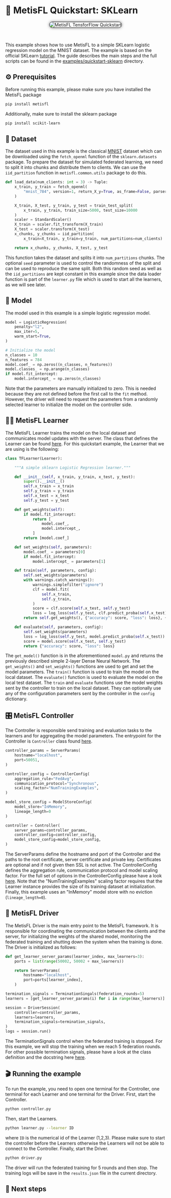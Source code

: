 # 🚀 MetisFL Quickstart: SKLearn

<div align="center">
<picture>
  <img 
    style="border: 1px solid black; border-radius: 10px; box-shadow: 0 0 10px rgba(0,0,0,0.5);"
  alt="MetisFL TensforFlow Quickstart" src="../../docs/img/gif/quickstart-tensorflow.gif">
</picture>
</div>

&nbsp;

This example shows how to use MetisFL to a simple SKLearn logistic regression model on the MNIST dataset. The example is based on the official SKLearn [tutorial](https://scikit-learn.org/stable/auto_examples/linear_model/plot_sparse_logistic_regression_mnist.html). The guide describes the main steps and the full scripts can be found in the [examples/quickstart-sklearn](https://github.com/NevronAI/metisfl/tree/main/examples/quickstart-sklearn) directory. 

## ⚙️ Prerequisites

Before running this example, please make sure you have installed the MetisFL package 

```bash
pip install metisfl
```

Additionally, make sure to install the sklearn package

```bash
pip install scikit-learn
```

## 💾 Dataset

The dataset used in this example is the classical [MNIST](https://www.kaggle.com/datasets/hojjatk/mnist-dataset) dataset which can be downloaded using the `fetch_openml` function of the `sklearn.datasets` package. To prepare the dataset for simulated federated learning, we need to split it into chunks and distribute them to clients. We can use the `iid_partition` function in `metisfl.common.utils` package to do this. 

```python
def load_data(num_clients: int = 3) -> Tuple:
    x_train, y_train = fetch_openml(
        "mnist_784", version=1, return_X_y=True, as_frame=False, parser="pandas"
    )

    X_train, X_test, y_train, y_test = train_test_split(
        x_train, y_train, train_size=5000, test_size=10000
    )
    scaler = StandardScaler()
    X_train = scaler.fit_transform(X_train)
    X_test = scaler.transform(X_test)
    x_chunks, y_chunks = iid_partition(
        x_train=X_train, y_train=y_train, num_partitions=num_clients)

    return x_chunks, y_chunks, X_test, y_test
```

This function takes the dataset and splits it into `num_partitions` chunks. The optional `seed` parameter is used to control the randomness of the split and can be used to reproduce the same split. Both this random seed as well as the `iid_partitions` are kept constant in this example since the data loader function is part of the `learner.py` file which is used to start all the learners, as we will see later.

## 🧠 Model 

The model used in this example is a simple logistic regression model. 

```python
model = LogisticRegression(
    penalty="l2",
    max_iter=5,
    warm_start=True,
)

# Initialize the model
n_classes = 10
n_features = 784
model.coef_ = np.zeros((n_classes, n_features))
model.classes_ = np.arange(n_classes)
if model.fit_intercept:
    model.intercept_ = np.zeros(n_classes)
```

Note that the parameters are manually initialized to zero. This is needed because they are not defined before the first call to the `fit` method. However, the driver will need to request the parameters from a randomly selected learner to initialize the model on the controller side. 


## 👨‍💻 MetisFL Learner

The MetisFL Learner trains the model on the local dataset and communicates model updates with the server. The  class that defines the Learner can be found [here](https://github.com/NevronAI/metisfl/blob/main/metisfl/learner/learner.py). For this quickstart example, the Learner that we are using is the following: 

```python
class TFLearner(Learner):

    """A simple sklearn Logistic Regression learner."""

    def __init__(self, x_train, y_train, x_test, y_test):
        super().__init__()
        self.x_train = x_train
        self.y_train = y_train
        self.x_test = x_test
        self.y_test = y_test

    def get_weights(self):
        if model.fit_intercept:
            return [
                model.coef_,
                model.intercept_,
            ]
        return [model.coef_]

    def set_weights(self, parameters):
        model.coef_ = parameters[0]
        if model.fit_intercept:
            model.intercept_ = parameters[1]

    def train(self, parameters, config):
        self.set_weights(parameters)
        with warnings.catch_warnings():
            warnings.simplefilter("ignore")
            clf = model.fit(
                self.x_train,
                self.y_train,
            )
            score = clf.score(self.x_test, self.y_test)
            loss = log_loss(self.y_test, clf.predict_proba(self.x_test))
        return self.get_weights(), {"accuracy": score, "loss": loss}, {"num_train_examples": len(self.x_train)}

    def evaluate(self, parameters, config):
        self.set_weights(parameters)
        loss = log_loss(self.y_test, model.predict_proba(self.x_test))
        score = model.score(self.x_test, self.y_test)
        return {"accuracy": score, "loss": loss}
```

The `get_model()` function is in the aforementioned `model.py` and returns the previously described simple 2-layer Dense Neural Network. The `get_weights()` and `set_weights()` functions are used to get and set the model parameters. The `train()` function is used to train the model on the local dataset. The `evaluate()` function is used to evaluate the model on the local test dataset. The `train` and `evaluate` functions use the model weights sent by the controller to train on the local dataset. They can optionally use any of the configuration parameters sent by the controller in the `config` dictionary. 

## 🎛️ MetisFL Controller

The Controller is responsible send training and evaluation tasks to the learners and for aggregating the model parameters. The entrypoint for the Controller is `Controller` class found [here](https://github.com/NevronAI/metisfl/blob/127ad7147133d25188fc07018f2d031d6ad1b622/metisfl/controller/controller_instance.py#L10).

```python 
controller_params = ServerParams(
    hostname="localhost",
    port=50051,
)

controller_config = ControllerConfig(
    aggregation_rule="FedAvg",
    communication_protocol="Synchronous",
    scaling_factor="NumTrainingExamples",
)

model_store_config = ModelStoreConfig(
    model_store="InMemory",
    lineage_length=0
)

controller = Controller(
    server_params=controller_params,
    controller_config=controller_config,
    model_store_config=model_store_config,
)
```

The ServerParams define the hostname and port of the Controller and the paths to the root certificate, server certificate and private key. Certificates are optional and if not given then SSL is not active. The ControllerConfig defines the aggregation rule, communication protocol and model scaling factor. For the full set of options in the ControllerConfig please have a look [here](https://github.com/NevronAI/metisfl/blob/127ad7147133d25188fc07018f2d031d6ad1b622/metisfl/common/types.py#L99). Note that the "NumTrainingExamples" scaling factor requires that the Learner instance provides the size of its training dataset at initialization. Finally, this example uses an "InMemory" model store with no eviction (`lineage_length=0`). 


## 🚦 MetisFL Driver

The MetisFL Driver is the main entry point to the MetisFL framework. It is responsible for coordinating the communication between the clients and the server, for initializing the weights of the shared model, monitoring the federated training and shutting down the system when the training is done. The Driver is initialized as follows:

```python
def get_learner_server_params(learner_index, max_learners=3):    
    ports = list(range(50002, 50002 + max_learners))

    return ServerParams(
        hostname="localhost",
        port=ports[learner_index],
    )

termination_signals = TerminationSingals(federation_rounds=5)
learners = [get_learner_server_params(i) for i in range(max_learners)]

session = DriverSession(
    controller=controller_params,
    learners=learners,
    termination_signals=termination_signals,
)
logs = session.run()
```
The TerminationSignals control when the federated training is stopped. For this example, we will stop the training when we reach 5 federation rounds. For other possible termination signals, please have a look at the class definition and the docstring here [here](https://github.com/NevronAI/metisfl/blob/127ad7147133d25188fc07018f2d031d6ad1b622/metisfl/common/types.py#L18).

## 🎬 Running the example

To run the example, you need to open one terminal for the Controller, one terminal for each Learner and one terminal for the Driver. First, start the Controller. 

```bash
python controller.py
```
Then, start the Learners.

```bash
python learner.py --learner ID
```

where `ID` is the numerical id of the Learner (1,2,3). Please make sure to start the controller before the Learners otherwise the Learners will not be able to connect to the Controller. Finally, start the Driver. 

```bash
python driver.py
```
The driver will run the federated training for 5 rounds and then stop. The training logs will be save in the `results.json` file in the current directory.

## 🚀 Next steps
